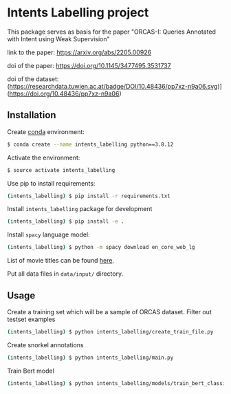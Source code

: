 # Intents Labelling project


This package serves as basis for the paper "ORCAS-I: Queries Annotated with Intent using Weak Supervision"

link to the paper: https://arxiv.org/abs/2205.00926

doi of the paper: https://doi.org/10.1145/3477495.3531737

doi of the dataset: (https://researchdata.tuwien.ac.at/badge/DOI/10.48436/pp7xz-n9a06.svg)](https://doi.org/10.48436/pp7xz-n9a06)

## Installation 

Create [conda](https://docs.conda.io/en/latest/miniconda.html) environment:

```bash
$ conda create --name intents_labelling python==3.8.12
```

Activate the environment:

```bash
$ source activate intents_labelling
```

Use pip to install requirements:

```bash
(intents_labelling) $ pip install -r requirements.txt
```


Install `intents_labelling` package for development

```bash
(intents_labelling) $ pip install -e .
```

Install `spacy` language model:

```bash
(intents_labelling) $ python -m spacy download en_core_web_lg
```


List of movie titles can be found [here](https://github.com/fivethirtyeight/data/blob/master/bechdel/movies.csv).

Put all data files in `data/input/` directory.


## Usage 

Create a training set which will be a sample of ORCAS dataset. Filter out testset examples

```bash
(intents_labelling) $ python intents_labelling/create_train_file.py
```

Create snorkel annotations

```bash
(intents_labelling) $ python intents_labelling/main.py
```

Train Bert model

```bash
(intents_labelling) $ python intents_labelling/models/train_bert_classifier.py
```


